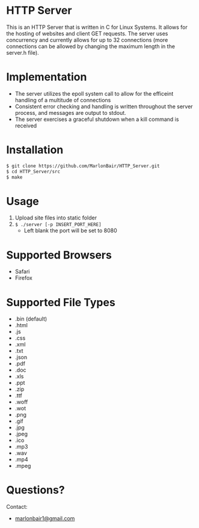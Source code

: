 # HTTP Server

This is an HTTP Server that is written in C for Linux Systems. It allows for the hosting of websites and client GET requests. The server uses concurrency and currently allows for up to 32 connections (more connections can be allowed by changing the maximum length in the server.h file).
 
# Implementation

* The server utilizes the epoll system call to allow for the efficeint handling of a multitude of connections
* Consistent error checking and handling is written throughout the server process, and messages are output to stdout.
* The server exercises a graceful shutdown when a kill command is received

# Installation

```sh
$ git clone https://github.com/MarlonBair/HTTP_Server.git
$ cd HTTP_Server/src
$ make
```
# Usage 

1. Upload site files into static folder
2. ```$ ./server [-p INSERT_PORT_HERE] ```
    * Left blank the port will be set to 8080

# Supported Browsers

 * Safari
 * Firefox

# Supported File Types

* .bin (default)
* .html
* .js
* .css
* .xml
* .txt
* .json
* .pdf
* .doc
* .xls
* .ppt
* .zip
* .ttf
* .woff
* .wot
* .png
* .gif
* .jpg
* .jpeg
* .ico
* .mp3
* .wav
* .mp4
* .mpeg

# Questions?

Contact:
* marlonbair1@gmail.com
